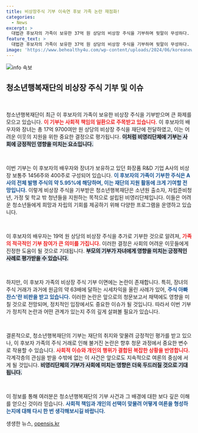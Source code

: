 ```yaml
---
title: 비상장주식 기부 이숙연 후보 가족 논란 재점화!
categories:
  - News
excerpt: >
  대법관 후보자의 가족이 보유한 37억 원 상당의 비상장 주식을 기부하며 뒷말이 무성하다. 청소년행복재단에 전한 기부는 주식 아빠 찬스 논란 속에 어떤 의미를 지닐까? 클릭하여 진실을 확인해보세요!
feature_text: >
  대법관 후보자의 가족이 보유한 37억 원 상당의 비상장 주식을 기부하며 뒷말이 무성하다. 청소년행복재단에 전한 기부는 주식 아빠 찬스 논란 속에 어떤 의미를 지닐까? 클릭하여 진실을 확인해보세요!
image: 'https://www.behealthy4u.com/wp-content/uploads/2024/06/koreanews.jpg'
---
```


<p><img src="https://www.behealthy4u.com/wp-content/uploads/2024/06/koreanews.jpg" alt="info 속보" /></p>

<h2 data-ke-size="size26">청소년행복재단의 비상장 주식 기부 및 이슈</h2>

<p data-ke-size="size16">&nbsp;</p>

<p>청소년행복재단이 최근 이 후보자의 가족이 보유한 비상장 주식을 기부받으며 큰 화제를 모으고 있습니다. <b><span style="color: #ee2323;">이 기부는 사회적 책임의 일환으로 주목받고 있습니다.</span></b> 이 후보자의 배우자와 장녀는 총 17억 9700여만 원 상당의 비상장 주식을 재단에 전달하였고, 이는 어려운 이웃의 지원을 위한 중요한 결정으로 평가됩니다. <b><span style="background-color: #21538527;">이처럼 비영리단체에 기부는 사회에 긍정적인 영향을 미치는 요소입니다.</span></b> </p>

<p data-ke-size="size16">&nbsp;</p>

<p>이번 기부는 이 후보자의 배우자와 장녀가 보유하고 있던 화장품 R&amp;D 기업 A사의 비상장 보통주 1456주와 400주로 구성되어 있습니다. <b><span style="color: #1a5490;">이 후보자의 가족이 기부한 주식은 A사의 전체 발행 주식의 약 5.95%에 해당하며, 이는 재단의 지원 활동에 크게 기여할 전망입니다.</span></b> 이렇게 비상장 주식을 기부받은 청소년행복재단은 소년원 출소자, 자립준비청년, 가정 및 학교 밖 청년들을 지원하는 목적으로 설립된 비영리단체입니다. 이들은 어려운 청소년들에게 희망과 자립의 기회를 제공하기 위해 다양한 프로그램을 운영하고 있습니다.</p>

<p data-ke-size="size16">&nbsp;</p>

<p>이 후보자의 배우자는 19억 원 상당의 비상장 주식을 추가로 기부한 것으로 알려져, <b><span style="color: #ee2323;">가족의 적극적인 기부 참여가 큰 의미를 가집니다.</span></b> 이러한 결정은 사회의 어려운 이웃들에게 진정한 도움이 될 것으로 기대됩니다. <b><span style="background-color: #21538527;">부모의 기부가 자녀에게 영향을 미치는 긍정적인 사례로 평가받을 수 있습니다.</span></b> </p>

<p data-ke-size="size16">&nbsp;</p>

<p>하지만, 이 후보자 가족의 비상장 주식 기부 이면에는 논란이 존재합니다. 특히, 장녀의 주식 거래가 과거에 원금의 약 63배에 달하는 시세차익을 올린 사례가 있어, <b><span style="color: #1a5490;">주식 아빠 찬스'란 비판을 받고 있습니다.</span></b> 이러한 논란은 앞으로의 청문보고서 채택에도 영향을 미칠 것으로 전망되며, 정치적인 입장에서도 중요한 이슈가 될 것입니다. 따라서 이번 기부가 정치적 논란과 어떤 관계가 있는지 주의 깊게 살펴볼 필요가 있습니다.</p>

<p data-ke-size="size16">&nbsp;</p>

<p>결론적으로, 청소년행복재단의 기부는 재단의 취지와 맞물려 긍정적인 평가를 받고 있으나, 이 후보자 가족의 주식 거래로 인해 불거진 논란은 향후 청문 과정에서 중요한 변수로 작용할 수 있습니다. <b><span style="color: #ee2323;">사회적 이슈와 개인의 행위가 결합된 복잡한 상황을 반영합니다.</span></b> 각계각층의 관심을 받을 수밖에 없는 이 사건은 앞으로도 지속적으로 여론의 중심에 서게 될 것입니다. <b><span style="background-color: #21538527;">비영리단체의 기부가 사회에 미치는 영향은 더욱 두드러질 것으로 기대됩니다.</span></b> </p>

<p data-ke-size="size16">&nbsp;</p>

<p>이 정보를 통해 여러분은 청소년행복재단의 기부 사건과 그 배경에 대한 보다 깊은 이해를 얻으신 것이라 믿습니다. <b><span style="color: #1a5490;">사회적 책임과 개인의 선택이 맞물려 어떻게 여론을 형성하는지에 대해 다시 한 번 생각해보시길 바랍니다.</span></b></p>
생생한 뉴스, <a href="https://opensis.kr" rel="dofollow">opensis.kr</a>


